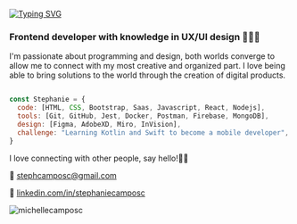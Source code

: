 [![Typing SVG](https://readme-typing-svg.demolab.com?font=Fira+Code&size=24&pause=1000&color=8CE4F7&width=435&lines=Hi%2C+I'm+Stephanie+Welcome%F0%9F%91%8B%F0%9F%8F%BB)](https://git.io/typing-svg)

### Frontend developer with knowledge in UX/UI design 👩🏻‍💻
I'm passionate about programming and design, both worlds converge to allow me to connect with my most creative and organized part. I love being able to bring solutions to the world through the creation of digital products. 

```js

const Stephanie = {
  code: [HTML, CSS, Bootstrap, Saas, Javascript, React, Nodejs],
  tools: [Git, GitHub, Jest, Docker, Postman, Firebase, MongoDB],
  design: [Figma, AdobeXD, Miro, InVision],
  challenge: "Learning Kotlin and Swift to become a mobile developer",
}
```

I love connecting with other people, say hello!👋🏻

💌 stephcamposc@gmail.com

💌 [linkedin.com/in/stephaniecamposc](https://www.linkedin.com/in/stephaniecamposc/)

<p align="left"> <img src="https://komarev.com/ghpvc/?username=michellecamposc&label=Profile%20views&color=1E34C0&style=flat"alt="michellecamposc"/> </p>

